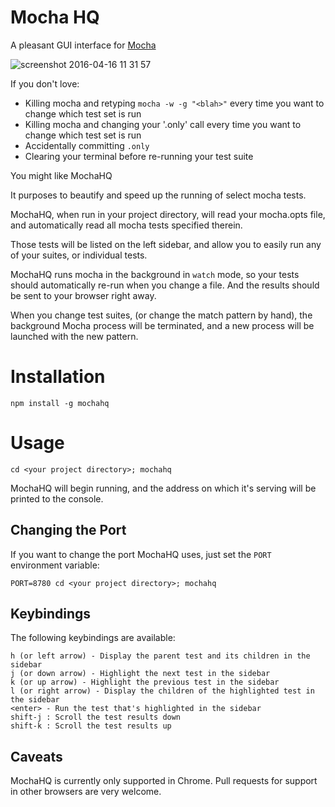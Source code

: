 # Mocha HQ

A pleasant GUI interface for [Mocha](https://mochajs.org/)

![screenshot 2016-04-16 11 31 57](https://cloud.githubusercontent.com/assets/1227109/14582589/eb13f8c4-03c6-11e6-94c8-af02a995e4de.png)

If you don't love:

- Killing mocha and retyping `mocha -w -g "<blah>"` every time you want to change which test set is run
- Killing mocha and changing your '.only' call every time you want to change which test set is run
- Accidentally committing `.only`
- Clearing your terminal before re-running your test suite

You might like MochaHQ

It purposes to beautify and speed up the running of select mocha tests.

MochaHQ, when run in your project directory, will read your mocha.opts file,
and automatically read all mocha tests specified therein.

Those tests will be listed on the left sidebar, and allow you to easily run any of your
suites, or individual tests.

MochaHQ runs mocha in the background in `watch` mode, so your tests should automatically re-run when
you change a file. And the results should be sent to your browser right away.

When you change test suites, (or change the match pattern by hand), the background
Mocha process will be terminated, and a new process will be launched with the new pattern.

# Installation

`npm install -g mochahq`

# Usage

`cd <your project directory>; mochahq`

MochaHQ will begin running, and the address on which it's serving will be
printed to the console.

## Changing the Port

If you want to change the port MochaHQ uses, just set the
`PORT` environment variable:

`PORT=8780 cd <your project directory>; mochahq`

## Keybindings

The following keybindings are available:

```
h (or left arrow) - Display the parent test and its children in the sidebar
j (or down arrow) - Highlight the next test in the sidebar
k (or up arrow) - Highlight the previous test in the sidebar
l (or right arrow) - Display the children of the highlighted test in the sidebar
<enter> - Run the test that's highlighted in the sidebar
shift-j : Scroll the test results down
shift-k : Scroll the test results up
```

## Caveats

MochaHQ is currently only supported in Chrome. Pull requests for support in other
browsers are very welcome.
